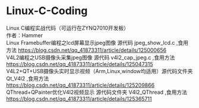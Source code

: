 # Linux-C-Coding
Linux C编程实战代码（可运行在ZYNQ7010开发板）  
作者：Hammer  
Linux Framebuffer编程之lcd屏幕显示jpeg图像 源代码 jpeg_show_lcd.c ,食用方法 https://blog.csdn.net/qq_41873311/article/details/125000656  
V4L2编程之USB摄像头采集jpeg图像 源代码 v4l2_cap_jpeg.c ,食用方法 https://blog.csdn.net/qq_41873311/article/details/125047315  
V4L2+QT+USB摄像头实时显示视频（Arm,Linux,window均适用）源代码文件夹 Qt_V4l2 ,食用方法 https://blog.csdn.net/qq_41873311/article/details/125209866
QThread+QPainter优化V4l2视频显示 源代码文件夹 V4l2_QThread ,食用方法 https://blog.csdn.net/qq_41873311/article/details/125365711
